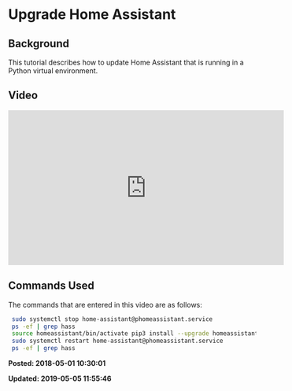 # Upgrade Home Assistant

## Background

This tutorial describes how to update Home Assistant that is running in a Python virtual environment.

## Video 
 
 <iframe width="560" height="315" src="https://www.youtube.com/embed/sNarOfJp6_A" frameborder="0" allow="autoplay; encrypted-media" allowfullscreen=""></iframe>

## Commands Used
 
The commands that are entered in this video are as follows:
``` bash
 sudo systemctl stop home-assistant@phomeassistant.service
 ps -ef | grep hass
 source homeassistant/bin/activate pip3 install --upgrade homeassistant
 sudo systemctl restart home-assistant@phomeassistant.service
 ps -ef | grep hass
```

**Posted: 2018-05-01 10:30:01** 

**Updated: 2019-05-05 11:55:46** 

